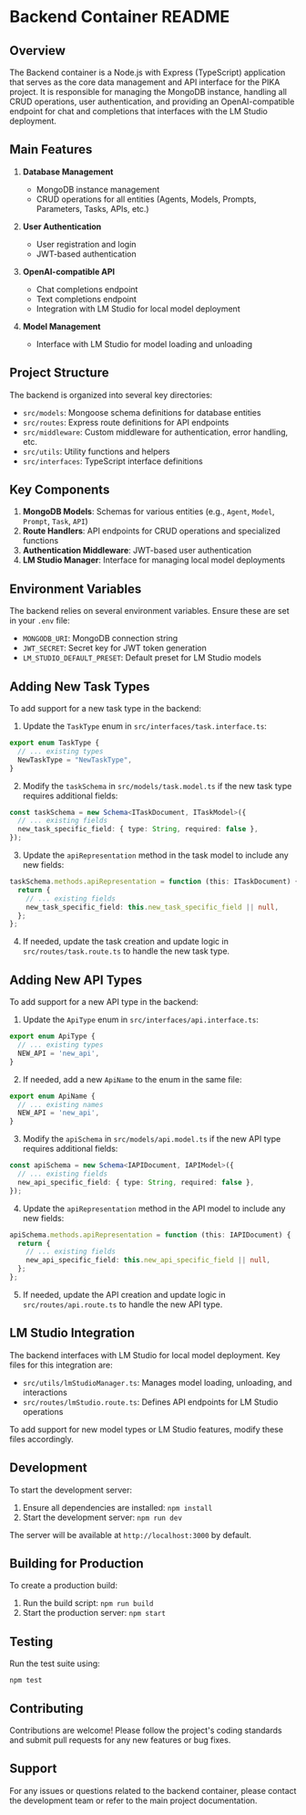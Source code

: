 # Backend Container README

## Overview

The Backend container is a Node.js with Express (TypeScript) application that serves as the core data management and API interface for the PIKA project. It is responsible for managing the MongoDB instance, handling all CRUD operations, user authentication, and providing an OpenAI-compatible endpoint for chat and completions that interfaces with the LM Studio deployment.

## Main Features

1. **Database Management**
   - MongoDB instance management
   - CRUD operations for all entities (Agents, Models, Prompts, Parameters, Tasks, APIs, etc.)

2. **User Authentication**
   - User registration and login
   - JWT-based authentication

3. **OpenAI-compatible API**
   - Chat completions endpoint
   - Text completions endpoint
   - Integration with LM Studio for local model deployment

4. **Model Management**
   - Interface with LM Studio for model loading and unloading

## Project Structure

The backend is organized into several key directories:

- `src/models`: Mongoose schema definitions for database entities
- `src/routes`: Express route definitions for API endpoints
- `src/middleware`: Custom middleware for authentication, error handling, etc.
- `src/utils`: Utility functions and helpers
- `src/interfaces`: TypeScript interface definitions

## Key Components

1. **MongoDB Models**: Schemas for various entities (e.g., `Agent`, `Model`, `Prompt`, `Task`, `API`)
2. **Route Handlers**: API endpoints for CRUD operations and specialized functions
3. **Authentication Middleware**: JWT-based user authentication
4. **LM Studio Manager**: Interface for managing local model deployments

## Environment Variables

The backend relies on several environment variables. Ensure these are set in your `.env` file:

- `MONGODB_URI`: MongoDB connection string
- `JWT_SECRET`: Secret key for JWT token generation
- `LM_STUDIO_DEFAULT_PRESET`: Default preset for LM Studio models

## Adding New Task Types

To add support for a new task type in the backend:

1. Update the `TaskType` enum in `src/interfaces/task.interface.ts`:

```typescript
export enum TaskType {
  // ... existing types
  NewTaskType = "NewTaskType",
}
```

2. Modify the `taskSchema` in `src/models/task.model.ts` if the new task type requires additional fields:

```typescript
const taskSchema = new Schema<ITaskDocument, ITaskModel>({
  // ... existing fields
  new_task_specific_field: { type: String, required: false },
});
```

3. Update the `apiRepresentation` method in the task model to include any new fields:

```typescript
taskSchema.methods.apiRepresentation = function (this: ITaskDocument) {
  return {
    // ... existing fields
    new_task_specific_field: this.new_task_specific_field || null,
  };
};
```

4. If needed, update the task creation and update logic in `src/routes/task.route.ts` to handle the new task type.

## Adding New API Types

To add support for a new API type in the backend:

1. Update the `ApiType` enum in `src/interfaces/api.interface.ts`:

```typescript
export enum ApiType {
  // ... existing types
  NEW_API = 'new_api',
}
```

2. If needed, add a new `ApiName` to the enum in the same file:

```typescript
export enum ApiName {
  // ... existing names
  NEW_API = 'new_api',
}
```

3. Modify the `apiSchema` in `src/models/api.model.ts` if the new API type requires additional fields:

```typescript
const apiSchema = new Schema<IAPIDocument, IAPIModel>({
  // ... existing fields
  new_api_specific_field: { type: String, required: false },
});
```

4. Update the `apiRepresentation` method in the API model to include any new fields:

```typescript
apiSchema.methods.apiRepresentation = function (this: IAPIDocument) {
  return {
    // ... existing fields
    new_api_specific_field: this.new_api_specific_field || null,
  };
};
```

5. If needed, update the API creation and update logic in `src/routes/api.route.ts` to handle the new API type.

## LM Studio Integration

The backend interfaces with LM Studio for local model deployment. Key files for this integration are:

- `src/utils/lmStudioManager.ts`: Manages model loading, unloading, and interactions
- `src/routes/lmStudio.route.ts`: Defines API endpoints for LM Studio operations

To add support for new model types or LM Studio features, modify these files accordingly.

## Development

To start the development server:

1. Ensure all dependencies are installed: `npm install`
2. Start the development server: `npm run dev`

The server will be available at `http://localhost:3000` by default.

## Building for Production

To create a production build:

1. Run the build script: `npm run build`
2. Start the production server: `npm start`

## Testing

Run the test suite using:

```
npm test
```

## Contributing

Contributions are welcome! Please follow the project's coding standards and submit pull requests for any new features or bug fixes.

## Support

For any issues or questions related to the backend container, please contact the development team or refer to the main project documentation.